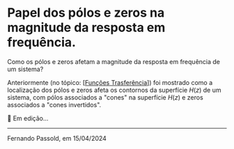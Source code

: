 # Papel dos pólos e zeros na magnitude da resposta em frequência.

<!-- Continuação da pág. 26/99 de 5-TheZ-transform-Apracticaloverview.pdf -->

Como os pólos e zeros afetam a magnitude da resposta em frequência de um sistema?

Anteriormente (no tópico: [[Funções Trasferência](funcao_transferencia.html)]) foi mostrado como a localização dos pólos e zeros afeta os contornos da superfície $H(z)$ de um sistema, com pólos associados a "cones" na superfície $H(z)$ e zeros associados a "cones invertidos". 

<!-- Sinal de ECG bruto: arquivo texto: `noisy_ecg.txt` , usado na pág. 46, aplicando filtro PB de 50 Hz sobre o mesmo, simulação usando Matlab -- disponível em: https://pzdsp.com/wavs/noisy_ecg.txt ? Yes! -->



:construction: Em edição...

---

Fernando Passold, em 15/04/2024

